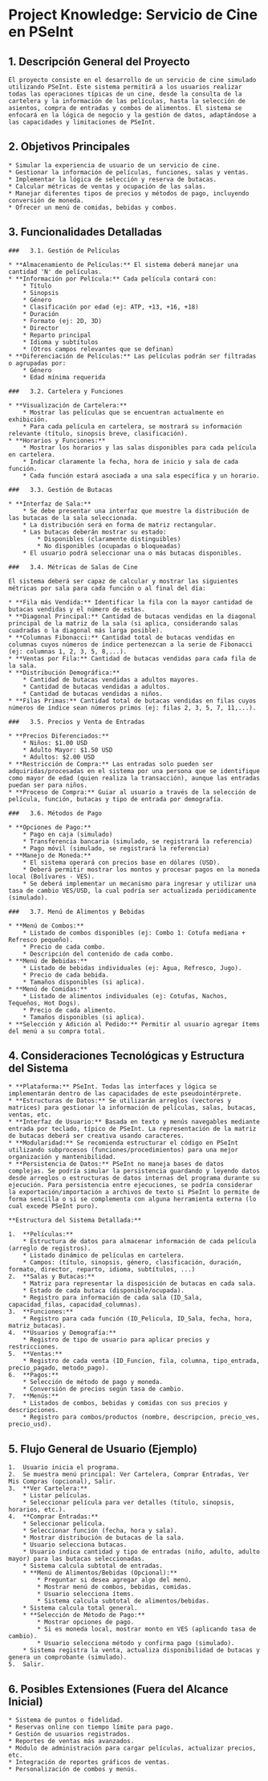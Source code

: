# Project Knowledge: Servicio de Cine en PSeInt

## 1. Descripción General del Proyecto

    El proyecto consiste en el desarrollo de un servicio de cine simulado utilizando PSeInt. Este sistema permitirá a los usuarios realizar todas las operaciones típicas de un cine, desde la consulta de la cartelera y la información de las películas, hasta la selección de asientos, compra de entradas y combos de alimentos. El sistema se enfocará en la lógica de negocio y la gestión de datos, adaptándose a las capacidades y limitaciones de PSeInt.

## 2. Objetivos Principales

    * Simular la experiencia de usuario de un servicio de cine.
    * Gestionar la información de películas, funciones, salas y ventas.
    * Implementar la lógica de selección y reserva de butacas.
    * Calcular métricas de ventas y ocupación de las salas.
    * Manejar diferentes tipos de precios y métodos de pago, incluyendo conversión de moneda.
    * Ofrecer un menú de comidas, bebidas y combos.

## 3. Funcionalidades Detalladas

    ###   3.1. Gestión de Películas

    * **Almacenamiento de Películas:** El sistema deberá manejar una cantidad 'N' de películas.
    * **Información por Película:** Cada película contará con:
        * Título
        * Sinopsis
        * Género
        * Clasificación por edad (ej: ATP, +13, +16, +18)
        * Duración
        * Formato (ej: 2D, 3D)
        * Director
        * Reparto principal
        * Idioma y subtítulos
        * (Otros campos relevantes que se definan)
    * **Diferenciación de Películas:** Las películas podrán ser filtradas o agrupadas por:
        * Género
        * Edad mínima requerida

    ###   3.2. Cartelera y Funciones

    * **Visualización de Cartelera:**
        * Mostrar las películas que se encuentran actualmente en exhibición.
        * Para cada película en cartelera, se mostrará su información relevante (título, sinopsis breve, clasificación).
    * **Horarios y Funciones:**
        * Mostrar los horarios y las salas disponibles para cada película en cartelera.
        * Indicar claramente la fecha, hora de inicio y sala de cada función.
        * Cada función estará asociada a una sala específica y un horario.

    ###   3.3. Gestión de Butacas

    * **Interfaz de Sala:**
        * Se debe presentar una interfaz que muestre la distribución de las butacas de la sala seleccionada.
        * La distribución será en forma de matriz rectangular.
        * Las butacas deberán mostrar su estado:
            * Disponibles (claramente distinguibles)
            * No disponibles (ocupadas o bloqueadas)
        * El usuario podrá seleccionar una o más butacas disponibles.

    ###   3.4. Métricas de Salas de Cine

    El sistema deberá ser capaz de calcular y mostrar las siguientes métricas por sala para cada función o al final del día:

    * **Fila más Vendida:** Identificar la fila con la mayor cantidad de butacas vendidas y el número de estas.
    * **Diagonal Principal:** Cantidad de butacas vendidas en la diagonal principal de la matriz de la sala (si aplica, considerando salas cuadradas o la diagonal más larga posible).
    * **Columnas Fibonacci:** Cantidad total de butacas vendidas en columnas cuyos números de índice pertenezcan a la serie de Fibonacci (ej: columnas 1, 2, 3, 5, 8,...).
    * **Ventas por Fila:** Cantidad de butacas vendidas para cada fila de la sala.
    * **Distribución Demográfica:**
        * Cantidad de butacas vendidas a adultos mayores.
        * Cantidad de butacas vendidas a adultos.
        * Cantidad de butacas vendidas a niños.
    * **Filas Primas:** Cantidad total de butacas vendidas en filas cuyos números de índice sean números primos (ej: filas 2, 3, 5, 7, 11,...).

    ###   3.5. Precios y Venta de Entradas

    * **Precios Diferenciados:**
        * Niños: $1.00 USD
        * Adulto Mayor: $1.50 USD
        * Adultos: $2.00 USD
    * **Restricción de Compra:** Las entradas solo pueden ser adquiridas/procesadas en el sistema por una persona que se identifique como mayor de edad (quien realiza la transacción), aunque las entradas puedan ser para niños.
    * **Proceso de Compra:** Guiar al usuario a través de la selección de película, función, butacas y tipo de entrada por demografía.

    ###   3.6. Métodos de Pago

    * **Opciones de Pago:**
        * Pago en caja (simulado)
        * Transferencia bancaria (simulado, se registrará la referencia)
        * Pago móvil (simulado, se registrará la referencia)
    * **Manejo de Moneda:**
        * El sistema operará con precios base en dólares (USD).
        * Deberá permitir mostrar los montos y procesar pagos en la moneda local (Bolívares - VES).
        * Se deberá implementar un mecanismo para ingresar y utilizar una tasa de cambio VES/USD, la cual podría ser actualizada periódicamente (simulado).

    ###   3.7. Menú de Alimentos y Bebidas

    * **Menú de Combos:**
        * Listado de combos disponibles (ej: Combo 1: Cotufa mediana + Refresco pequeño).
        * Precio de cada combo.
        * Descripción del contenido de cada combo.
    * **Menú de Bebidas:**
        * Listado de bebidas individuales (ej: Agua, Refresco, Jugo).
        * Precio de cada bebida.
        * Tamaños disponibles (si aplica).
    * **Menú de Comidas:**
        * Listado de alimentos individuales (ej: Cotufas, Nachos, Tequeños, Hot Dogs).
        * Precio de cada alimento.
        * Tamaños disponibles (si aplica).
    * **Selección y Adición al Pedido:** Permitir al usuario agregar ítems del menú a su compra total.

## 4. Consideraciones Tecnológicas y Estructura del Sistema

    * **Plataforma:** PSeInt. Todas las interfaces y lógica se implementarán dentro de las capacidades de este pseudointérprete.
    * **Estructuras de Datos:** Se utilizarán arreglos (vectores y matrices) para gestionar la información de películas, salas, butacas, ventas, etc.
    * **Interfaz de Usuario:** Basada en texto y menús navegables mediante entrada por teclado, típico de PSeInt. La representación de la matriz de butacas deberá ser creativa usando caracteres.
    * **Modularidad:** Se recomienda estructurar el código en PSeInt utilizando subprocesos (funciones/procedimientos) para una mejor organización y mantenibilidad.
    * **Persistencia de Datos:** PSeInt no maneja bases de datos complejas. Se podría simular la persistencia guardando y leyendo datos desde arreglos o estructuras de datos internas del programa durante su ejecución. Para persistencia entre ejecuciones, se podría considerar la exportación/importación a archivos de texto si PSeInt lo permite de forma sencilla o si se complementa con alguna herramienta externa (lo cual excede PSeInt puro).

    **Estructura del Sistema Detallada:**

    1.  **Películas:**
        * Estructura de datos para almacenar información de cada película (arreglo de registros).
        * Listado dinámico de películas en cartelera.
        * Campos: (título, sinopsis, género, clasificación, duración, formato, director, reparto, idioma, subtítulos, ...)
    2.  **Salas y Butacas:**
        * Matriz para representar la disposición de butacas en cada sala.
        * Estado de cada butaca (disponible/ocupada).
        * Registro para información de cada sala (ID_Sala, capacidad_filas, capacidad_columnas).
    3.  **Funciones:**
        * Registro para cada función (ID_Pelicula, ID_Sala, fecha, hora, matriz_butacas).
    4.  **Usuarios y Demografía:**
        * Registro de tipo de usuario para aplicar precios y restricciones.
    5.  **Ventas:**
        * Registro de cada venta (ID_Funcion, fila, columna, tipo_entrada, precio_pagado, metodo_pago).
    6.  **Pagos:**
        * Selección de método de pago y moneda.
        * Conversión de precios según tasa de cambio.
    7.  **Menús:**
        * Listados de combos, bebidas y comidas con sus precios y descripciones.
        * Registro para combos/productos (nombre, descripcion, precio_ves, precio_usd).

## 5. Flujo General de Usuario (Ejemplo)

    1.  Usuario inicia el programa.
    2.  Se muestra menú principal: Ver Cartelera, Comprar Entradas, Ver Mis Compras (opcional), Salir.
    3.  **Ver Cartelera:**
        * Listar películas.
        * Seleccionar película para ver detalles (título, sinopsis, horarios, etc.).
    4.  **Comprar Entradas:**
        * Seleccionar película.
        * Seleccionar función (fecha, hora y sala).
        * Mostrar distribución de butacas de la sala.
        * Usuario selecciona butacas.
        * Usuario indica cantidad y tipo de entradas (niño, adulto, adulto mayor) para las butacas seleccionadas.
        * Sistema calcula subtotal de entradas.
        * **Menú de Alimentos/Bebidas (Opcional):**
            * Preguntar si desea agregar algo del menú.
            * Mostrar menú de combos, bebidas, comidas.
            * Usuario selecciona ítems.
            * Sistema calcula subtotal de alimentos/bebidas.
        * Sistema calcula total general.
        * **Selección de Método de Pago:**
            * Mostrar opciones de pago.
            * Si es moneda local, mostrar monto en VES (aplicando tasa de cambio).
            * Usuario selecciona método y confirma pago (simulado).
        * Sistema registra la venta, actualiza disponibilidad de butacas y genera un comprobante (simulado).
    5.  Salir.

## 6. Posibles Extensiones (Fuera del Alcance Inicial)

    * Sistema de puntos o fidelidad.
    * Reservas online con tiempo límite para pago.
    * Gestión de usuarios registrados.
    * Reportes de ventas más avanzados.
    * Módulo de administración para cargar películas, actualizar precios, etc.
    * Integración de reportes gráficos de ventas.
    * Personalización de combos y menús.
